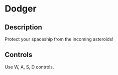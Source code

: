 # Dodger

## Description
Protect your spaceship from the incoming asteroids!  

## Controls
Use W, A, S, D controls.